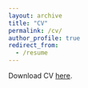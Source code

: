 ```yaml
---
layout: archive
title: "CV"
permalink: /cv/
author_profile: true
redirect_from:
  - /resume
---
```


Download CV [here](http://takumishibaike.github.io/files/shibaike_cv.pdf).
